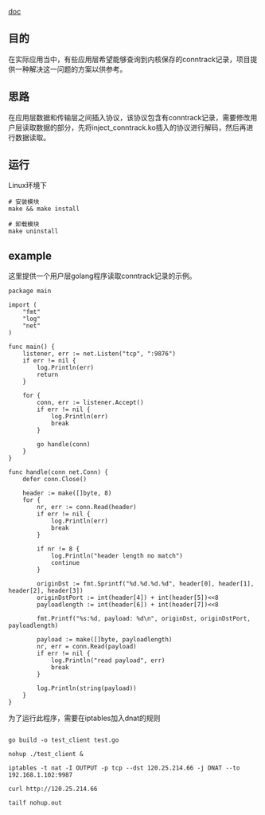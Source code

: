 [doc](./README-EN.md)
## 目的
在实际应用当中，有些应用层希望能够查询到内核保存的conntrack记录，项目提供一种解决这一问题的方案以供参考。

## 思路
在应用层数据和传输层之间插入协议，该协议包含有conntrack记录，需要修改用户层读取数据的部分，先将inject_conntrack.ko插入的协议进行解码，然后再进行数据读取。

## 运行
Linux环境下

```
# 安装模块
make && make install

# 卸载模块
make uninstall

```

## example
这里提供一个用户层golang程序读取conntrack记录的示例。

```
package main

import (
	"fmt"
	"log"
	"net"
)

func main() {
	listener, err := net.Listen("tcp", ":9876")
	if err != nil {
		log.Println(err)
		return
	}

	for {
		conn, err := listener.Accept()
		if err != nil {
			log.Println(err)
			break
		}

		go handle(conn)
	}
}

func handle(conn net.Conn) {
	defer conn.Close()

	header := make([]byte, 8)
	for {
		nr, err := conn.Read(header)
		if err != nil {
			log.Println(err)
			break
		}

		if nr != 8 {
			log.Println("header length no match")
			continue
		}

		originDst := fmt.Sprintf("%d.%d.%d.%d", header[0], header[1], header[2], header[3])
		originDstPort := int(header[4]) + int(header[5])<<8
		payloadlength := int(header[6]) + int(header[7])<<8

		fmt.Printf("%s:%d, payload: %d\n", originDst, originDstPort, payloadlength)

		payload := make([]byte, payloadlength)
		nr, err = conn.Read(payload)
		if err != nil {
			log.Println("read payload", err)
			break
		}

		log.Println(string(payload))
	}
}

```

为了运行此程序，需要在iptables加入dnat的规则

```

go build -o test_client test.go

nohup ./test_client &

iptables -t nat -I OUTPUT -p tcp --dst 120.25.214.66 -j DNAT --to 192.168.1.102:9987

curl http://120.25.214.66

tailf nohup.out

```